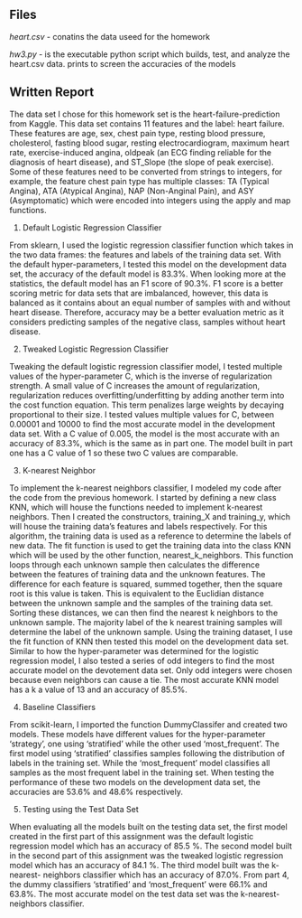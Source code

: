 ## Files 
*heart.csv* - conatins the data useed for the homework

*hw3.py* - is the executable python script which builds, test, and analyze the heart.csv data. prints to screen the accuracies of the models

## Written Report

The data set I chose for this homework set is the heart-failure-prediction from Kaggle. This data set contains 11 features and the label: heart failure. These features are age, sex, chest pain type, resting blood pressure, cholesterol, fasting blood sugar, resting electrocardiogram, maximum heart rate, exercise-induced angina, oldpeak (an ECG finding reliable for the diagnosis of heart disease), and ST_Slope (the slope of peak exercise). Some of these features need to be converted from strings to integers, for example, the feature chest pain type has multiple classes: TA (Typical Angina), ATA (Atypical Angina), NAP (Non-Anginal Pain), and ASY (Asymptomatic) which were encoded into integers using the apply and map functions.
 
1. Default Logistic Regression Classifier
 
From sklearn, I used the logistic regression classifier function which takes in the two data frames: the features and labels of the training data set. With the default hyper-parameters, I tested this model on the development data set, the accuracy of the default model is 83.3%. When looking more at the statistics, the default model has an F1 score of 90.3%. F1 score is a better scoring metric for data sets that are imbalanced, however, this data is balanced as it contains about an equal number of samples with and without heart disease. Therefore, accuracy may be a better evaluation metric as it considers predicting samples of the negative class, samples without heart disease.
 
2. Tweaked Logistic Regression Classifier
 
Tweaking the default logistic regression classifier model, I tested multiple values of the hyper-parameter C, which is the inverse of regularization strength. A small value of C increases the amount of regularization, regularization reduces overfitting/underfitting by adding another term into the cost function equation. This term penalizes large weights by decaying proportional to their size. I tested values multiple values for C, between 0.00001 and 10000 to find the most accurate model in the development data set. With a C value of 0.005, the model is the most accurate with an accuracy of 83.3%, which is the same as in part one. The model built in part one has a C value of 1 so these two C values are comparable.
 
3. K-nearest Neighbor
 
To implement the k-nearest neighbors classifier, I modeled my code after the code from the previous homework. I started by defining a new class KNN, which will house the functions needed to implement k-nearest neighbors. Then I created the constructors, training_X and training_y, which will house the training data’s features and labels respectively. For this algorithm, the training data is used as a reference to determine the labels of new data. The fit function is used to get the training data into the class KNN which will be used by the other function, nearest_k_neighbors. This function loops through each unknown sample then calculates the difference between the features of training data and the unknown features. The difference for each feature is squared, summed together, then the square root is this value is taken. This is equivalent to the Euclidian distance between the unknown sample and the samples of the training data set. Sorting these distances, we can then find the nearest k neighbors to the unknown sample. The majority label of the k nearest training samples will determine the label of the unknown sample.
Using the training dataset, I use the fit function of KNN then tested this model on the development data set. Similar to how the hyper-parameter was determined for the logistic regression model, I also tested a series of odd integers to find the most accurate model on the devotement data set. Only odd integers were chosen because even neighbors can cause a tie. The most accurate KNN model has a k a value of 13 and an accuracy of 85.5%.  
 
4. Baseline Classifiers
 
From scikit-learn, I imported the function DummyClassifer and created two models. These models have different values for the hyper-parameter ‘strategy’, one using ‘stratified’ while the other used ‘most_frequent’. The first model using ‘stratified’ classifies samples following the distribution of labels in the training set. While the ‘most_frequent’ model classifies all samples as the most frequent label in the training set.
When testing the performance of these two models on the development data set, the accuracies are 53.6% and 48.6% respectively.
 
5. Testing using the Test Data Set  
 
When evaluating all the models built on the testing data set, the first model created in the first part of this assignment was the default logistic regression model which has an accuracy of 85.5 %. The second model built in the second part of this assignment was the tweaked logistic regression model which has an accuracy of 84.1 %. The third model built was the k-nearest- neighbors classifier which has an accuracy of 87.0%. From part 4, the dummy classifiers ‘stratified’ and ‘most_frequent’ were 66.1% and 63.8%. The most accurate model on the test data set was the k-nearest- neighbors classifier.
